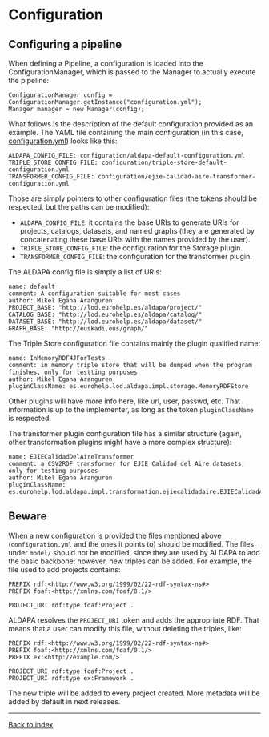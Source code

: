 Configuration
=============

## Configuring a pipeline

When defining a Pipeline, a configuration is loaded into the ConfigurationManager, which is passed to the Manager to actually execute the pipeline:

```
ConfigurationManager config = ConfigurationManager.getInstance("configuration.yml");
Manager manager = new Manager(config);	
```

What follows is the description of the default configuration provided as an example. The YAML file containing the main configuration (in this case, [configuration.yml](src/main/resources/configuration.yml)) looks like this:

```
ALDAPA_CONFIG_FILE: configuration/aldapa-default-configuration.yml
TRIPLE_STORE_CONFIG_FILE: configuration/triple-store-default-configuration.yml
TRANSFORMER_CONFIG_FILE: configuration/ejie-calidad-aire-transformer-configuration.yml
```
Those are simply pointers to other configuration files (the tokens should be respected, but the paths can be modified):

* `ALDAPA_CONFIG_FILE`: it contains the base URIs to generate URIs for projects, catalogs, datasets, and named graphs (they are generated by concatenating these base URIs with the names provided by the user).
* `TRIPLE_STORE_CONFIG_FILE`: the configuration for the Storage plugin.
* `TRANSFORMER_CONFIG_FILE`: the configuration for the transformer plugin.

The ALDAPA config file is simply a list of URIs:

```
name: default
comment: A configuration suitable for most cases
author: Mikel Egana Aranguren
PROJECT_BASE: "http://lod.eurohelp.es/aldapa/project/"
CATALOG_BASE: "http://lod.eurohelp.es/aldapa/catalog/"
DATASET_BASE: "http://lod.eurohelp.es/aldapa/dataset/"
GRAPH_BASE: "http://euskadi.eus/graph/"
```

The Triple Store configuration file contains mainly the plugin qualified name:

```
name: InMemoryRDF4JForTests
comment: in memory triple store that will be dumped when the program finishes, only for testting purposes
author: Mikel Egana Aranguren
pluginClassName: es.eurohelp.lod.aldapa.impl.storage.MemoryRDFStore
```

Other plugins will have more info here, like url, user, passwd, etc. That information is up to the implementer, as long as the token `pluginClassName` is respected.

The transformer plugin configuration file has a similar structure (again, other transformation plugins might have a more complex structure):

```
name: EJIECalidadDelAireTransformer
comment: a CSV2RDF transformer for EJIE Calidad del Aire datasets, only for testing purposes
author: Mikel Egana Aranguren
pluginClassName: es.eurohelp.lod.aldapa.impl.transformation.ejiecalidadaire.EJIECalidadAireConverter
```

## Beware

When a new configuration is provided the files mentioned above (`configuration.yml` and the ones it points to) should be modified. The files under `model/` should not be modified, since they are used by ALDAPA to add the basic backbone: however, new triples can be added. For example, the file used to add projects contains:

```
PREFIX rdf:<http://www.w3.org/1999/02/22-rdf-syntax-ns#>
PREFIX foaf:<http://xmlns.com/foaf/0.1/>

PROJECT_URI rdf:type foaf:Project .
```

ALDAPA resolves the `PROJECT_URI` token and adds the appropriate RDF. That means that a user can modify this file, without deleting the triples, like:

```
PREFIX rdf:<http://www.w3.org/1999/02/22-rdf-syntax-ns#>
PREFIX foaf:<http://xmlns.com/foaf/0.1/>
PREFIX ex:<http://example.com/>

PROJECT_URI rdf:type foaf:Project .
PROJECT_URI rdf:type ex:Framework .
```

The new triple will be added to every project created. More metadata will be added by default in next releases. 

---
[Back to index](index.md)
